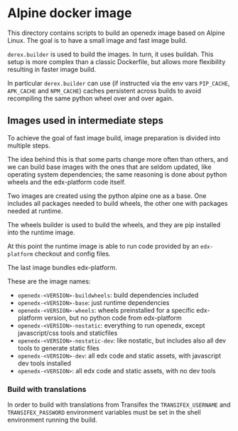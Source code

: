 Alpine docker image
===================

This directory contains scripts to build an openedx image based
on Alpine Linux. The goal is to have a small image and fast image build.

`derex.builder` is used to build the images. In turn, it uses buildah.
This setup is more complex than a classic Dockerfile, but allows more flexibility
resulting in faster image build.

In particular `derex.builder` can use (if instructed via the env vars `PIP_CACHE`,
`APK_CACHE` and `NPM_CACHE`) caches persistent across builds to avoid recompiling the
same python wheel over and over again.

Images used in intermediate steps
---------------------------------

To achieve the goal of fast image build, image preparation is divided into multiple steps.

The idea behind this is that some parts change more often than others, and we can build base images with the ones that are seldom updated, like operating system dependencies; the same reasoning is done about python wheels and the edx-platform code itself.

Two images are created using the python alpine one as a base.
One includes all packages needed to build wheels, the other one with packages needed at runtime.

The wheels builder is used to build the wheels, and they are pip installed into the runtime image.

At this point the runtime image is able to run code provided by an `edx-platform` checkout and config files.

The last image bundles edx-platform.

These are the image names:

* `openedx-<VERSION>-buildwheels`: build dependencies included
* `openedx-<VERSION>-base`: just runtime dependencies
* `openedx-<VERSION>-wheels`: wheels preinstalled for a specific edx-platform version, but no python code from edx-platform
* `openedx-<VERSION>-nostatic`: everything to run openedx, except javascript/css tools and staticfiles
* `openedx-<VERSION>-nostatic-dev`: like nostatic, but includes also all dev tools to generate static files
* `openedx-<VERSION>-dev`: all edx code and static assets, with javascript dev tools installed
* `openedx-<VERSION>`: all edx code and static assets, with no dev tools


### Build with translations

In order to build with translations from Transifex the `TRANSIFEX_USERNAME` and `TRANSIFEX_PASSWORD` environment variables must be set in the shell environment running the build.
